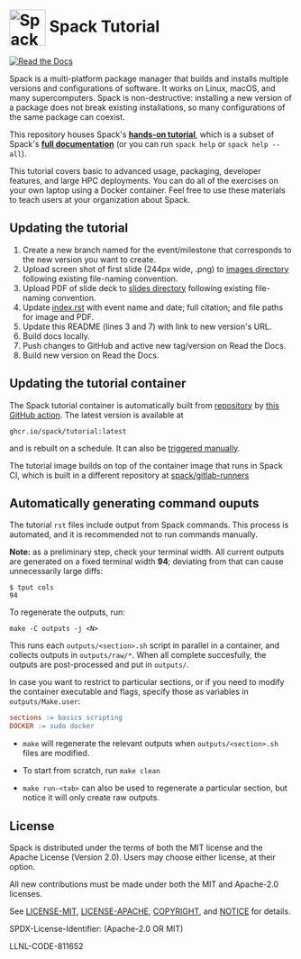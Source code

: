 # <img src="https://cdn.rawgit.com/spack/spack/develop/share/spack/logo/spack-logo.svg" width="64" valign="middle" alt="Spack"/> Spack Tutorial

[![Read the Docs](https://readthedocs.org/projects/spack-tutorial/badge/?version=latest)](https://spack-tutorial.readthedocs.io)

Spack is a multi-platform package manager that builds and installs multiple versions and configurations of software. It works on Linux, macOS, and many supercomputers. Spack is non-destructive: installing a new version of a package does not break existing installations, so many configurations of the same package can coexist.

This repository houses Spack's [**hands-on tutorial**](https://spack-tutorial.readthedocs.io/en/latest/), which is a subset of Spack's [**full documentation**](https://spack.readthedocs.io/) (or you can run `spack help` or `spack help --all`).

This tutorial covers basic to advanced usage, packaging, developer features, and large HPC deployments.  You can do all of the exercises on your own laptop using a Docker container. Feel free to use these materials to teach users at your organization about Spack.

## Updating the tutorial

1. Create a new branch named for the event/milestone that corresponds to the new version you want to create.
2. Upload screen shot of first slide (244px wide, .png) to [images directory](https://github.com/spack/spack-tutorial/tree/master/tutorial/images) following existing file-naming convention.
3. Upload PDF of slide deck to [slides directory](https://github.com/spack/spack-tutorial/tree/master/_static/slides) following existing file-naming convention.
4. Update [index.rst](https://github.com/spack/spack-tutorial/blob/master/index.rst) with event name and date; full citation; and file paths for image and PDF.
5. Update this README (lines 3 and 7) with link to new version's URL.
6. Build docs locally.
7. Push changes to GitHub and active new tag/version on Read the Docs.
8. Build new version on Read the Docs.

## Updating the tutorial container

The Spack tutorial container is automatically built from [repository](docker/Dockerfile) by [this GitHub action](.github/workflows/containers.yaml). The latest version is available at

```
ghcr.io/spack/tutorial:latest
```

and is rebuilt on a schedule. It can also be [triggered manually](https://github.com/spack/spack-tutorial/actions).

The tutorial image builds on top of the container image that runs in Spack CI, which is built in a different repository at [spack/gitlab-runners](https://github.com/spack/gitlab-runners/)

## Automatically generating command ouputs

The tutorial `rst` files include output from Spack commands. This process is automated, and it is
recommended not to run commands manually.

**Note:** as a preliminary step, check your terminal width. All current outputs
are generated on a fixed terminal width **94**; deviating from that can cause
unnecessarily large diffs:

```console
$ tput cols
94
```

To regenerate the outputs, run:

```shell
make -C outputs -j <N>
```

This runs each `outputs/<section>.sh` script in parallel in a container, and collects outputs in
`outputs/raw/*`. When all complete succesfully, the outputs are post-processed and put in
`outputs/`.

In case you want to restrict to particular sections, or if you need to modify the container
executable and flags, specify those as variables in `outputs/Make.user`:

```makefile
sections := basics scripting
DOCKER := sudo docker
```

- `make` will regenerate the relevant outputs when `outputs/<section>.sh` files are modified.

- To start from scratch, run `make clean`

- `make run-<tab>` can also be used to regenerate a particular section, but notice it will only
  create raw outputs.

## License

Spack is distributed under the terms of both the MIT license and the Apache License (Version 2.0). Users may choose either license, at their option.

All new contributions must be made under both the MIT and Apache-2.0 licenses.

See [LICENSE-MIT](https://github.com/spack/spack/blob/develop/LICENSE-MIT),
[LICENSE-APACHE](https://github.com/spack/spack/blob/develop/LICENSE-APACHE),
[COPYRIGHT](https://github.com/spack/spack/blob/develop/COPYRIGHT), and
[NOTICE](https://github.com/spack/spack/blob/develop/NOTICE) for details.

SPDX-License-Identifier: (Apache-2.0 OR MIT)

LLNL-CODE-811652
